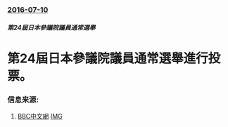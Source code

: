 ### [2016-07-10](/news/2016/07/10/index.md)

##### 第24屆日本參議院議員通常選舉
# 第24屆日本參議院議員通常選舉進行投票。 




### 信息来源:

1. [BBC中文網](http://www.bbc.com/zhongwen/simp/world/2016/07/160710_japan_election) [IMG](https://ichef.bbci.co.uk/news/ws/1024/branded_zhongwen/worldservice/live/assets/images/2016/07/10/160710032659_cn_japan_election_vote_cast_640x360_reuters_nocredit.jpg)

